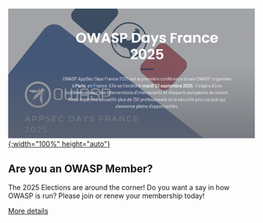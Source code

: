 [![OWASP AppSec Days France 2025](/assets/images/events/2025-appsec-france-header.png){:width="100%" height="auto"}](https://www.owaspappsecdays.fr/2025/#page-top)

## Are you an OWASP Member?

The 2025 Elections are around the corner! Do you want a say in how OWASP is run? Please join or renew your membership today!

[More details](https://owasp.org/blog/2025/09/03/owasp-membership-drive.html)